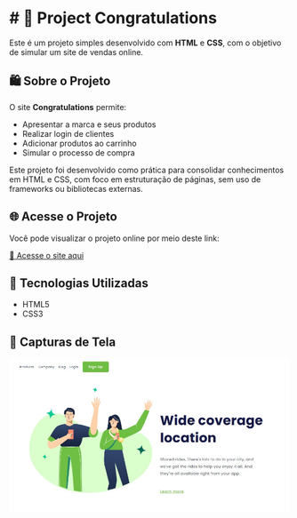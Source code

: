 
<h1># 🎉 Project Congratulations</h1>


Este é um projeto simples desenvolvido com **HTML** e **CSS**, com o objetivo de simular um site de vendas online.

## 🛍️ Sobre o Projeto

O site **Congratulations** permite:

- Apresentar a marca e seus produtos
- Realizar login de clientes
- Adicionar produtos ao carrinho
- Simular o processo de compra

Este projeto foi desenvolvido como prática para consolidar conhecimentos em HTML e CSS, com foco em estruturação de páginas, sem uso de frameworks ou bibliotecas externas.

## 🌐 Acesse o Projeto

Você pode visualizar o projeto online por meio deste link:

[🔗 Acesse o site aqui](https://seulink.com)  


## 📁 Tecnologias Utilizadas

- HTML5
- CSS3

## 📸 Capturas de Tela
<img src="https://github.com/Dev-IgorA/projeto-congratulations/blob/master/Assets/Print%20tela.jpg">

